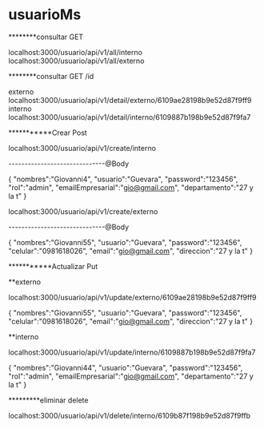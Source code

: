 # usuarioMs

********consultar GET

localhost:3000/usuario/api/v1/all/interno
localhost:3000/usuario/api/v1/all/externo

********consultar GET /id

externo
localhost:3000/usuario/api/v1/detail/externo/6109ae28198b9e52d87f9ff9
interno
localhost:3000/usuario/api/v1/detail/interno/6109887b198b9e52d87f9fa7

***********Crear Post

localhost:3000/usuario/api/v1/create/interno

------------------------------@Body

{
"nombres":"Giovanni4",
"usuario":"Guevara",
"password":"123456",
"rol":"admin",
"emailEmpresarial":"gio@gmail.com",
"departamento":"27 y la t"
}


localhost:3000/usuario/api/v1/create/externo

------------------------------@Body

{
"nombres":"Giovanni55",
"usuario":"Guevara",
"password":"123456",
"celular":"0981618026",
"email":"gio@gmail.com",
"direccion":"27 y la t"
}

***********Actualizar Put

**externo

localhost:3000/usuario/api/v1/update/externo/6109ae28198b9e52d87f9ff9

{
"nombres":"Giovanni55",
"usuario":"Guevara",
"password":"123456",
"celular":"0981618026",
"email":"gio@gmail.com",
"direccion":"27 y la t"
}

**interno

localhost:3000/usuario/api/v1/update/interno/6109887b198b9e52d87f9fa7

{
"nombres":"Giovanni44",
"usuario":"Guevara",
"password":"123456",
"rol":"admin",
"emailEmpresarial":"gio@gmail.com",
"departamento":"27 y la t"
}

*********eliminar delete

localhost:3000/usuario/api/v1/delete/interno/6109b87f198b9e52d87f9ffb


